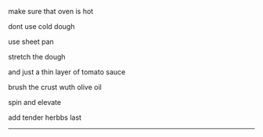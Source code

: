make sure that oven is hot

dont use cold dough

use sheet pan

stretch the dough

and just a thin layer of tomato sauce

 brush the crust wuth olive oil

  spin and elevate

  add tender herbbs last

  -----------------------------------------------------------------------